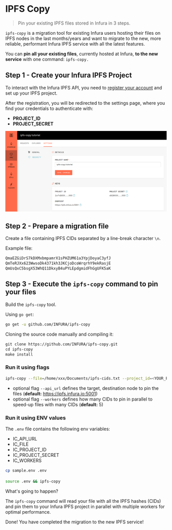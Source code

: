 # IPFS Copy
> Pin your existing IPFS files stored in Infura in 3 steps.

`ipfs-copy` is a migration tool for existing Infura users hosting their files on IPFS nodes in the last months/years and want to migrate to the new, more reliable, performant Infura IPFS service with all the latest features.

You can **pin all your existing files**, currently hosted at Infura, **to the new service** with one command: `ipfs-copy.`

## Step 1 - Create your Infura IPFS Project
To interact with the Infura IPFS API, you need to [register your account](https://infura.io/register) and set up your IPFS project.

After the registration, you will be redirected to the settings page, where you find your credentials to authenticate with:
- **PROJECT_ID**
- **PROJECT_SECRET**

![ipfs-copy Infura credentials settings page](./ipfs-copy-tutorial-creds.png)

## Step 2 - Prepare a migration file
Create a file containing IPFS CIDs separated by a line-break character `\n`.

Example file:
```
QmaEZGiDrS7kDXMxbmpamrX1sPHZUM61a3YpjDoyaC3yfJ
QmTeRJXx623WwsoDk4371kh3JKCjoDcoWrqrhY9ekRasjE
QmUsQxC5bsgX53WhQ11DkxyB4uPYLEpdgmidFhGgUFK5aK
```

## Step 3 - Execute the `ipfs-copy` command to pin your files
Build the `ipfs-copy` tool. 

Using `go get`:
```bash
go get -u github.com/INFURA/ipfs-copy
```

Cloning the source code manually and compiling it:
```
git clone https://github.com/INFURA/ipfs-copy.git
cd ipfs-copy
make install
```

### Run it using flags
```bash
ipfs-copy --file=/home/xxx/Documents/ipfs-cids.txt --project_id=<YOUR_PROJECT_ID> --project_secret=<YOUR_PROJECT_SECRET>
```
- optional flag `--api_url` defines the target, destination node to pin the files (**default:** https://ipfs.infura.io:5001)
- optional flag `--workers` defines how many CIDs to pin in parallel to speed-up files with many CIDs (**default:** 5)

### Run it using ENV values
The `.env` file contains the following env variables:
- IC_API_URL
- IC_FILE
- IC_PROJECT_ID
- IC_PROJECT_SECRET
- IC_WORKERS

```bash
cp sample.env .env

source .env && ipfs-copy
```

What's going to happen?

The `ipfs-copy` command will read your file with all the IPFS hashes (CIDs) and pin them to your Infura IPFS project in parallel with multiple workers for optimal performance.

Done! You have completed the migration to the new IPFS service!
